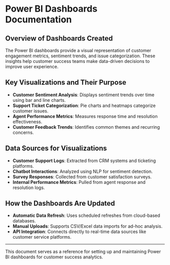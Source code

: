 # Power BI Dashboards Documentation

## Overview of Dashboards Created
The Power BI dashboards provide a visual representation of customer engagement metrics, sentiment trends, and issue categorization. These insights help customer success teams make data-driven decisions to improve user experience.

## Key Visualizations and Their Purpose
- **Customer Sentiment Analysis**: Displays sentiment trends over time using bar and line charts.
- **Support Ticket Categorization**: Pie charts and heatmaps categorize customer issues.
- **Agent Performance Metrics**: Measures response time and resolution effectiveness.
- **Customer Feedback Trends**: Identifies common themes and recurring concerns.

## Data Sources for Visualizations
- **Customer Support Logs**: Extracted from CRM systems and ticketing platforms.
- **Chatbot Interactions**: Analyzed using NLP for sentiment detection.
- **Survey Responses**: Collected from customer satisfaction surveys.
- **Internal Performance Metrics**: Pulled from agent response and resolution logs.

## How the Dashboards Are Updated
- **Automatic Data Refresh**: Uses scheduled refreshes from cloud-based databases.
- **Manual Uploads**: Supports CSV/Excel data imports for ad-hoc analysis.
- **API Integration**: Connects directly to real-time data sources like customer service platforms.

---
This document serves as a reference for setting up and maintaining Power BI dashboards for customer success analytics.

